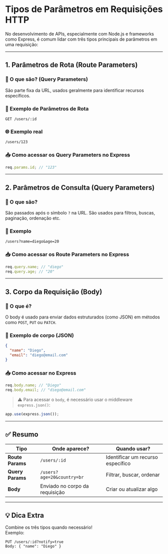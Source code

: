 # Tipos de Parâmetros em Requisições HTTP

No desenvolvimento de APIs, especialmente com Node.js e frameworks como Express, é comum lidar com três tipos principais de parâmetros em uma requisição:

---

## 1. Parâmetros de Rota (Route Parameters)

### 📌 O que são? (Query Parameters)

São parte fixa da URL, usados geralmente para identificar recursos específicos.

### 🧪 Exemplo de Parâmetros de Rota

```http
GET /users/:id
```

### 🌐 Exemplo real

```http
/users/123
```

### 📥 Como acessar os Query Parameters no Express

```js
req.params.id; // "123"
```

---

## 2. Parâmetros de Consulta (Query Parameters)

### 📌 O que são?

São passados após o símbolo `?` na URL. São usados para filtros, buscas, paginação, ordenação etc.

### 🧪 Exemplo

```url
/users?name=diego&age=20
```

### 📥 Como acessar os Route Parameters no Express

```js
req.query.name; // "diego"
req.query.age; // "20"
```

---

## 3. Corpo da Requisição (Body)

### 📌 O que é?

O body é usado para enviar dados estruturados (como JSON) em métodos como `POST`, `PUT` ou `PATCH`.

### 🧪 Exemplo de corpo (JSON)

```json
{
  "name": "Diego",
  "email": "diego@email.com"
}
```

### 📥 Como acessar no Express

```js
req.body.name; // "Diego"
req.body.email; // "diego@email.com"
```

> ⚠️ Para acessar o `body`, é necessário usar o middleware `express.json()`:

```js
app.use(express.json());
```

---

## ✅ Resumo

| Tipo             | Onde aparece?                  | Quando usar?                      |
| ---------------- | ------------------------------ | --------------------------------- |
| **Route Params** | `/users/:id`                   | Identificar um recurso específico |
| **Query Params** | `/users?age=20&country=br`     | Filtrar, buscar, ordenar          |
| **Body**         | Enviado no corpo da requisição | Criar ou atualizar algo           |

---

## 💡 Dica Extra

Combine os três tipos quando necessário!  
Exemplo:

```http
PUT /users/:id?notify=true
Body: { "name": "Diego" }
```

